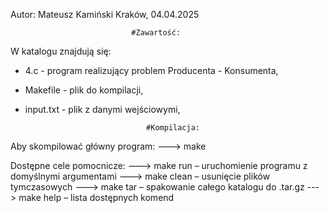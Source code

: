 >>>>>>>>>>>>>>>>>>>>>>>>>>>>>>>>>>>>>>>>>>>>>>>>>>>>>>>>>>>>>>>>>>>>>>>>
Autor: Mateusz Kamiński                            Kraków, 04.04.2025

                               #Zawartość:

W katalogu znajdują się:
- 4.c - program realizujący problem Producenta - Konsumenta,
- Makefile - plik do kompilacji,
- input.txt - plik z danymi wejściowymi,

                                 #Kompilacja:

 Aby skompilować główny program:
---> make

Dostępne cele pomocnicze:
---> make run            – uruchomienie programu z domyślnymi argumentami
---> make clean          – usunięcie plików tymczasowych
---> make tar            – spakowanie całego katalogu do .tar.gz
---> make help           – lista dostępnych komend


